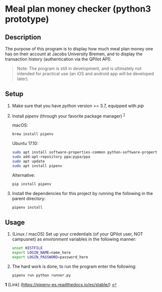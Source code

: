 # Meal plan money checker (python3 prototype)

## Description

The purpose of this program is to display how much meal plan money one has on their account at Jacobs University Bremen, and to display the transaction history (authentication via the QPilot API).

>Note: The program is still in development, and is ultimately not intended for practical use (an iOS and android app will be developed later).

## Setup

1. Make sure that you have *python* version >= 3.7, equipped with *pip*
2. Install *pipenv* (through your favorite package manager) <sup id="a1">[1](#pipenv)</sup>

    macOS:

    ``` bash
    brew install pipenv
    ```

    Ubuntu 17.10:

    ```bash
    sudo apt install software-properties-common python-software-properties
    sudo add-apt-repository ppa:pypa/ppa
    sudo apt update
    sudo apt install pipenv
    ```

    Alternative:

    ```bash
    pip install pipenv
    ```

3. Install the dependencies for this project by running the following in the parent directory:

    ```bash
    pipenv install
    ```

## Usage

1. (Linux / macOS) Set up your credentials (of your QPilot user, NOT campusnet) as *environment* variables in the following manner:

    ```bash
    unset HISTFILE
    export LOGIN_NAME=name_here
    export LOGIN_PASSWORD=password_here
    ```

2. The hard work is done, to run the program enter the following:

    ```bash
    pipenv run python runner.py
    ```

<b id="pipenv">1</b> [Link] (https://pipenv-es.readthedocs.io/es/stable/) [↩](#a1)